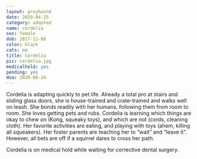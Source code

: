 ```yaml
---
layout: greyhound
date: 2020-04-25
category: adopted
name: cordelia
sex: female
dob: 2017-12-06
color: black
cats: no
title: Cordelia
pic: cordelia.jpg
medicalhold: yes
pending: yes
doa: 2020-06-24
---
```

Cordelia is adapting quickly to pet life.  Already a total pro at stairs and sliding glass doors, she is house-trained and crate-trained and walks well on leash.  She bonds readily with her humans, following them from room to room.  She loves getting pets and rubs.  Cordelia is learning which things are okay to chew on (Kong, squeaky toys), and which are not (cords, cleaning cloth).  Her favorite activities are eating, and playing with toys (ahem, killing all squeakers).  Her foster parents are teaching her to “wait” and “leave it”.  However, all bets are off if a squirrel dares to cross her path.   

Cordelia is on medical hold while waiting for corrective dental surgery.
